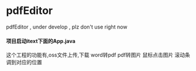 # pdfEditor
pdfEditor , under develop , plz don't use right now

#### 项目启动itext下面的App.java

这个工程的功能有,oss文件上传,下载 word转pdf   pdf转图片  鼠标点击图片 滚动条调到对应的位置
